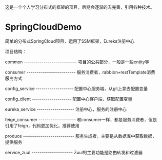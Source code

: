 这是一个个人学习分布式的框架的项目，后期会逐渐的去完善，引用各种技术。

# SpringCloudDemo
简单的分布式SpringCloud项目，运用了SSM框架，Eureka注册中心


项目结构：

  common --------------------------- 项目的公共部分，一般是一些entity等

  consumer ------------------------- 服务消费者，rabbion+restTemplate消费服务方式
  
  config_service ------------------- 配置中心服务端，从git上拿去配置变量
  
  config_client -------------------- 配置中心客户端，获取配置变量

  eureka_service ------------------- 注册中心，服务的注册中心

  feign_consumer ------------------- 和consumer一样，都是服务消费者，但是引用了feign，代码更加优化，推荐使用

  produce -------------------------- 服务生成者，主要是从数据库中获取数据，提供服务
  
  service_zuul --------------------- Zuul的主要功能是路由转发和过滤器
